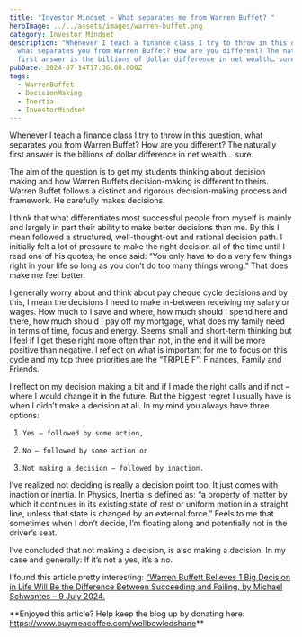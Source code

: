 ```yaml
---
title: "Investor Mindset – What separates me from Warren Buffet? "
heroImage: ../../assets/images/warren-buffet.png
category: Investor Mindset
description: "Whenever I teach a finance class I try to throw in this question,
  what separates you from Warren Buffet? How are you different? The naturally
  first answer is the billions of dollar difference in net wealth… sure. "
pubDate: 2024-07-14T17:36:00.000Z
tags:
  - WarrenBuffet
  - DecisionMaking
  - Inertia
  - InvestorMindset
---
```

Whenever I teach a finance class I try to throw in this question, what separates you from Warren Buffet? How are you different? The naturally first answer is the billions of dollar difference in net wealth… sure. 

The aim of the question is to get my students thinking about decision making and how Warren Buffets decision-making is different to theirs. Warren Buffet follows a distinct and rigorous decision-making process and framework. He carefully makes decisions. 

I think that what differentiates most successful people from myself is mainly and largely in part their ability to make better decisions than me. By this I mean followed a structured, well-thought-out and rational decision path. I initially felt a lot of pressure to make the right decision all of the time until I read one of his quotes, he once said: “You only have to do a very few things right in your life so long as you don’t do too many things wrong.” That does make me feel better. 

I generally worry about and think about pay cheque cycle decisions and by this, I mean the decisions I need to make in-between receiving my salary or wages. How much to I save and where, how much should I spend here and there, how much should I pay off my mortgage, what does my family need in terms of time, focus and energy. Seems small and short-term thinking but I feel if I get these right more often than not, in the end it will be more positive than negative. I reflect on what is important for me to focus on this cycle and my top three priorities are the “TRIPLE F”: Finances, Family and Friends. 

I reflect on my decision making a bit and if I made the right calls and if not – where I would change it in the future. But the biggest regret I usually have is when I didn’t make a decision at all. In my mind you always have three options:

1. ```
   Yes – followed by some action,
   ```
2. ```
   No – followed by some action or
   ```
3. ```
   Not making a decision – followed by inaction.  
   ```

I’ve realized not deciding is really a decision point too. It just comes with inaction or inertia. In Physics, Inertia is defined as: “a property of matter by which it continues in its existing state of rest or uniform motion in a straight line, unless that state is changed by an external force.” Feels to me that sometimes when I don’t decide, I’m floating along and potentially not in the driver’s seat. 

I’ve concluded that not making a decision, is also making a decision. In my case and generally: If it’s not a yes, it’s a no.

I found this article pretty interesting: [“Warren Buffett Believes 1 Big Decision in Life Will Be the Difference Between Succeeding and Failing, by Michael Schwantes – 9 July 2024. ](https://www.inc-aus.com/marcel-schwantes/warren-buffett-believes-1-big-decision-in-life-will-lead-to-success.html#:~:text=Buffett%20once%20said%2C%20%22You%20only,solid%2C%20wise%20choices%20every%20day.)

[](https://www.inc-aus.com/marcel-schwantes/warren-buffett-believes-1-big-decision-in-life-will-lead-to-success.html#:~:text=Buffett%20once%20said%2C%20%22You%20only,solid%2C%20wise%20choices%20every%20day.)

[](https://www.inc-aus.com/marcel-schwantes/warren-buffett-believes-1-big-decision-in-life-will-lead-to-success.html#:~:text=Buffett%20once%20said%2C%20%22You%20only,solid%2C%20wise%20choices%20every%20day.)**Enjoyed this article? Help keep the blog up by donating here: https://www.buymeacoffee.com/wellbowledshane**
